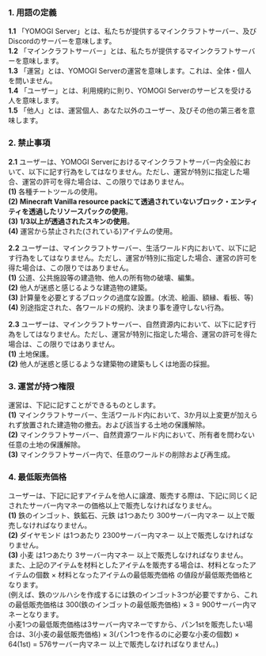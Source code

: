 ### 1. 用語の定義
**1.1** 「YOMOGI Server」とは、私たちが提供するマインクラフトサーバー、及びDiscordのサーバーを意味します。<br>
**1.2** 「マインクラフトサーバー」とは、私たちが提供するマインクラフトサーバーを意味します。<br>
**1.3** 「運営」とは、YOMOGI Serverの運営を意味します。これは、全体・個人を問いません。<br>
**1.4** 「ユーザー」とは、利用規約に則り、YOMOGI Serverのサービスを受ける人を意味します。<br>
**1.5** 「他人」とは、運営個人、あなた以外のユーザー、及びその他の第三者を意味します。<br>

### 2. 禁止事項
**2.1** ユーザーは、YOMOGI Serverにおけるマインクラフトサーバー内全般において、以下に記す行為をしてはなりません。ただし、運営が特別に指定した場合、運営の許可を得た場合は、この限りではありません。<br>
**(1)** 各種チートツールの使用。<br>
**(2)** **Minecraft Vanilla resource packにて透過されていないブロック・エンティティを透過したリソースパックの使用**。<br>
**(3)** **1/3以上が透過されたスキンの使用**。<br>
**(4)** 運営から禁止された(されている)アイテムの使用。<br>

**2.2** ユーザーは、マインクラフトサーバー、生活ワールド内において、以下に記す行為をしてはなりません。ただし、運営が特別に指定した場合、運営の許可を得た場合は、この限りではありません。<br>
**(1)** 公道、公共施設等の建造物、他人の所有物の破壊、編集。<br>
**(2)** 他人が迷惑と感じるような建造物の建築。<br>
**(3)** 計算量を必要とするブロックの過度な設置。(水流、絵画、額縁、看板、等)<br>
**(4)** 別途指定された、各ワールドの規約、決まり事を遵守しない行為。<br>

**2.3** ユーザーは、マインクラフトサーバー、自然資源内において、以下に記す行為をしてはなりません。ただし、運営が特別に指定した場合、運営の許可を得た場合は、この限りではありません。<br>
**(1)** 土地保護。<br>
**(2)** 他人が迷惑と感じるような建築物の建築もしくは地面の採掘。<br>

### 3. 運営が持つ権限
運営は、下記に記すことができるものとします。<br>
**(1)** マインクラフトサーバー、生活ワールド内において、3か月以上変更が加えられず放置された建造物の撤去。および該当する土地の保護解除。<br>
**(2)** マインクラフトサーバー、自然資源ワールド内において、所有者を問わない任意の土地の保護解除。<br>
**(3)** マインクラフトサーバー内で、任意のワールドの削除および再生成。<br>

### 4. 最低販売価格
ユーザーは、下記に記すアイテムを他人に譲渡、販売する際は、下記に同じく記されたサーバー内マネーの価格以上で販売しなければなりません。<br>
**(1)** 鉄のインゴット、鉄鉱石、元鉄 は1つあたり 300サーバー内マネー 以上で販売しなければなりません。<br>
**(2)** ダイヤモンド は1つあたり 2300サーバー内マネー 以上で販売しなければなりません。<br>
**(3)** 小麦 は1つあたり 3サーバー内マネー 以上で販売しなければなりません。<br>
また、上記のアイテムを材料としたアイテムを販売する場合は、材料となったアイテムの個数 × 材料となったアイテムの最低販売価格 の値段が最低販売価格となります。<br>
(例えば、鉄のツルハシを作成するには鉄のインゴット3つが必要ですから、これの最低販売価格は 300(鉄のインゴットの最低販売価格) × 3 = 900サーバー内マネーとなります。<br>
小麦1つの最低販売価格は3サーバー内マネーですから、パン1stを販売したい場合は、3(小麦の最低販売価格) × 3(パン1つを作るのに必要な小麦の個数) × 64(1st) = 576サーバー内マネー 以上で販売しなければなりません。)<br> 